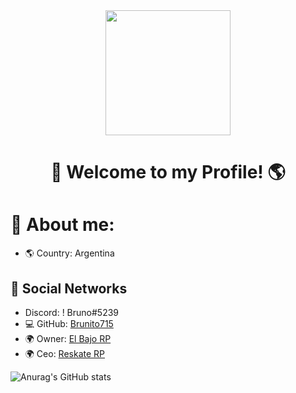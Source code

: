 <div id="header" align="center">
    <img src="https://tenor.com/view/hasbulla-hello-hasbyhi-gif-25332764" width="200" />
    <h1 align="center">👋 Welcome to my Profile! 🌎</h1>
</div>

#                🔎 About me:


- 🌎 Country: Argentina


## 📀 Social Networks

- Discord: ! Bruno#5239
- 💻 GitHub: [Brunito715](https://github.com/Brunito715)
- 🌍 Owner: [El Bajo RP](https://discord.gg/pBE7AZuJ39)
- 🌍 Ceo: [Reskate RP](https://discord.gg/reskateroleplay)

<!-- Social icons section -->

![Anurag's GitHub stats](https://github-readme-stats.vercel.app/api?username=Brunito715&show_icons=true&theme=radical)
